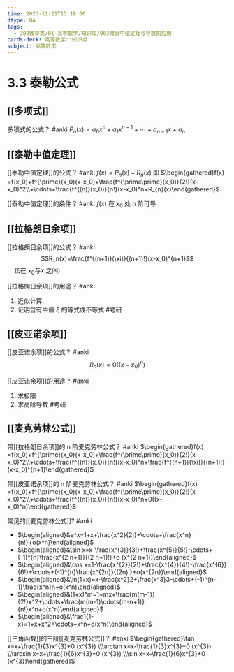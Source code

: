 ```yaml
---
time: 2023-11-21T15:18:00
dtype: QA
tags:
  - 300教育类/01-高等数学/知识库/003微分中值定理与导数的应用
cards-deck: 高等数学::知识点
subject: 高等数学
---
```

# 3.3 泰勒公式
## [[多项式]]

多项式的公式？ #anki 
$P_n(x)=a_0x^n+a_1x^{n-1}+\cdots+a_{n-1}x+a_n$

## [[泰勒中值定理]]

[[泰勒中值定理]]的公式？ #anki 
$f(x)=P_{n}(x)+R_{n}(x)$
即 $\begin{gathered}f(x) =f(x_0)+f^{\prime}(x_0)(x-x_0)+\frac{f^{\prime\prime}(x_0)}{2!}(x-x_0)^2\\+\cdots+\frac{f^{(n)}(x_0)}{n!}(x-x_0)^n+R_{n}(x)\end{gathered}$

[[泰勒中值定理]]的条件？ #anki 
$f(x)$ 在 $x_{0}$ 处 $n$ 阶可导

## [[拉格朗日余项]]

[[拉格朗日余项]]的公式？ #anki 
$$R_n(x)=\frac{f^{(n+1)}(\xi)}{(n+1)!}(x-x_0)^{n+1}$$
$\quad(\xi\text{在 }x_0\text{与}x\text{ 之间})$

[[拉格朗日余项]]的用途？ #anki 
1. 近似计算
2. 证明含有中值 $\xi$ 的等式或不等式 #考研 

## [[皮亚诺余项]]

[[皮亚诺余项]]的公式？ #anki 
$$R_{n}(x)=0((x-x_{0})^n)$$

[[皮亚诺余项]]的用途？ #anki 
1. 求极限
2. 求高阶导数 #考研 

## [[麦克劳林公式]]

带[[拉格朗日余项]]的 n 阶麦克劳林公式？ #anki 
$\begin{gathered}f(x) =f(x_0)+f^{\prime}(x_0)(x-x_0)+\frac{f^{\prime\prime}(x_0)}{2!}(x-x_0)^2\\+\cdots+\frac{f^{(n)}(x_0)}{n!}(x-x_0)^n+\frac{f^{(n+1)}(\xi)}{(n+1)!}(x-x_0)^{n+1}\end{gathered}$

带[[皮亚诺余项]]的 n 阶麦克劳林公式？ #anki 
$\begin{gathered}f(x) =f(x_0)+f^{\prime}(x_0)(x-x_0)+\frac{f^{\prime\prime}(x_0)}{2!}(x-x_0)^2\\+\cdots+\frac{f^{(n)}(x_0)}{n!}(x-x_0)^n+0((x-x_0)^n)\end{gathered}$

常见的[[麦克劳林公式]]? #anki 
- $\begin{aligned}&e^x=1+x+\frac{x^2}{2!}+\cdots+\frac{x^n}{n!}+o(x^n)\end{aligned}$
- $\begin{aligned}&\sin x=x-\frac{x^{3}}{3!}+\frac{x^{5}}{5!}-\cdots+(-1)^{n}\frac{x^{2 n+1}}{(2 n+1)!}+o (x^{2 n+1})\end{aligned}$
- $\begin{aligned}&\cos x=1-\frac{x^{2}}{2!}+\frac{x^{4}}{4!}-\frac{x^{6}}{6!}+\cdots+(-1)^{n}\frac{x^{2n}}{(2n)!}+o(x^{2n})\end{aligned}$
- $\begin{aligned}&\ln(1+x)=x-\frac{x^2}2+\frac{x^3}3-\cdots+(-1)^{n-1}\frac{x^n}n+o(x^n)\end{aligned}$
- $\begin{aligned}&(1+x)^m=1+mx+\frac{m(m-1)}{2!}x^2+\cdots+\frac{m(m-1)\cdots(m-n+1)}{n!}x^n+o(x^n)\end{aligned}$
- $\begin{aligned}&\frac1{1-x}=1+x+x^2+\cdots+x^n+o(x^n)\end{aligned}$

[[三角函数]]的三阶[[麦克劳林公式]]？ #anki 
$\begin{gathered}\tan x=x+\frac{1}{3}x^{3}+0 (x^{3}) \\\arctan x=x-\frac{1}{3}x^{3}+0 (x^{3}) \\\arcsin x=x+\frac{1}{6}x^{3}+0 (x^{3}) \\\sin x=x-\frac{1}{6}x^{3}+0 (x^{3})\end{gathered}$
